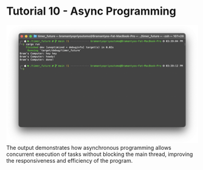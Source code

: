 # Tutorial 10 - Async Programming

![imag1](imag/timer_future1.png)
The output demonstrates how asynchronous programming allows concurrent execution of tasks without blocking the main thread, improving the responsiveness and efficiency of the program.
